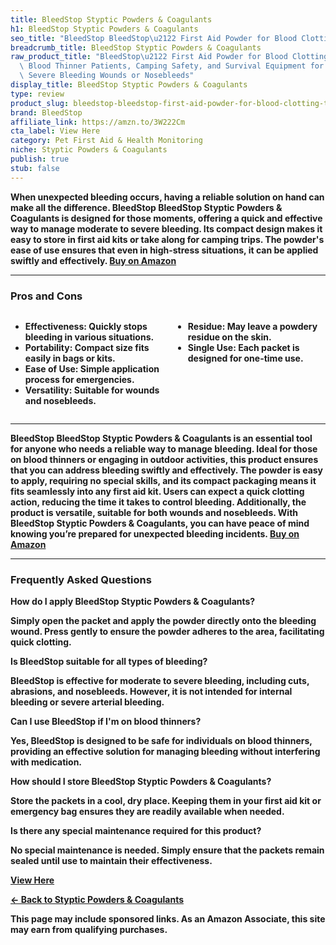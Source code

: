 ```yaml
---
title: BleedStop Styptic Powders & Coagulants
h1: BleedStop Styptic Powders & Coagulants
seo_title: "BleedStop BleedStop\u2122 First Aid Powder for Blood Clotting,\u2026"
breadcrumb_title: BleedStop Styptic Powders & Coagulants
raw_product_title: "BleedStop\u2122 First Aid Powder for Blood Clotting, Trauma Kit,\
  \ Blood Thinner Patients, Camping Safety, and Survival Equipment for Moderate to\
  \ Severe Bleeding Wounds or Nosebleeds"
display_title: BleedStop Styptic Powders & Coagulants
type: review
product_slug: bleedstop-bleedstop-first-aid-powder-for-blood-clotting-trauma-kit-bloo-76f9dc7f
brand: BleedStop
affiliate_link: https://amzn.to/3W222Cm
cta_label: View Here
category: Pet First Aid & Health Monitoring
niche: Styptic Powders & Coagulants
publish: true
stub: false
---
```


<div id="intro" class="full-width">
  <p><strong>When unexpected bleeding occurs, having a reliable solution on hand can make all the difference. BleedStop BleedStop Styptic Powders & Coagulants is designed for those moments, offering a quick and effective way to manage moderate to severe bleeding. Its compact design makes it easy to store in first aid kits or take along for camping trips. The powder's ease of use ensures that even in high-stress situations, it can be applied swiftly and effectively. <a href="https://amzn.to/3W222Cm" rel="nofollow sponsored noopener" target="_blank"><strong>Buy on Amazon</strong></a></p>
</div>

<hr />
<h3 id="pros-cons">Pros and Cons</h3>
<div class="pc-grid" style="display:grid;grid-template-columns:1fr 1fr;gap:16px;">
  <ul>
    <li><strong>Effectiveness:</strong> Quickly stops bleeding in various situations.</li>
    <li><strong>Portability:</strong> Compact size fits easily in bags or kits.</li>
    <li><strong>Ease of Use:</strong> Simple application process for emergencies.</li>
    <li><strong>Versatility:</strong> Suitable for wounds and nosebleeds.</li>
  </ul>
  <ul>
    <li><strong>Residue:</strong> May leave a powdery residue on the skin.</li>
    <li><strong>Single Use:</strong> Each packet is designed for one-time use.</li>
  </ul>
</div>
<hr />

<div class="full-width">
  <p>BleedStop BleedStop Styptic Powders & Coagulants is an essential tool for anyone who needs a reliable way to manage bleeding. Ideal for those on blood thinners or engaging in outdoor activities, this product ensures that you can address bleeding swiftly and effectively. The powder is easy to apply, requiring no special skills, and its compact packaging means it fits seamlessly into any first aid kit. Users can expect a quick clotting action, reducing the time it takes to control bleeding. Additionally, the product is versatile, suitable for both wounds and nosebleeds. With BleedStop Styptic Powders & Coagulants, you can have peace of mind knowing you’re prepared for unexpected bleeding incidents. <a href="https://amzn.to/3W222Cm" rel="nofollow sponsored noopener" target="_blank"><strong>Buy on Amazon</strong></a></p>
</div>

<hr />
<h3 id="faqs">Frequently Asked Questions</h3>

<p><strong>How do I apply BleedStop Styptic Powders & Coagulants?</strong></p>
<p>Simply open the packet and apply the powder directly onto the bleeding wound. Press gently to ensure the powder adheres to the area, facilitating quick clotting.</p>

<p><strong>Is BleedStop suitable for all types of bleeding?</strong></p>
<p>BleedStop is effective for moderate to severe bleeding, including cuts, abrasions, and nosebleeds. However, it is not intended for internal bleeding or severe arterial bleeding.</p>

<p><strong>Can I use BleedStop if I'm on blood thinners?</strong></p>
<p>Yes, BleedStop is designed to be safe for individuals on blood thinners, providing an effective solution for managing bleeding without interfering with medication.</p>

<p><strong>How should I store BleedStop Styptic Powders & Coagulants?</strong></p>
<p>Store the packets in a cool, dry place. Keeping them in your first aid kit or emergency bag ensures they are readily available when needed.</p>

<p><strong>Is there any special maintenance required for this product?</strong></p>
<p>No special maintenance is needed. Simply ensure that the packets remain sealed until use to maintain their effectiveness.</p>
<p><a class="btn" href="https://amzn.to/3W222Cm" target="_blank" rel="nofollow sponsored noopener">View Here</a></p>
<p><a href="/roundups/pet-first-aid-health-monitoring/styptic-powders-coagulants/">← Back to Styptic Powders & Coagulants</a></p>
<aside class="disclosure">This page may include sponsored links. As an Amazon Associate, this site may earn from qualifying purchases.</aside>
